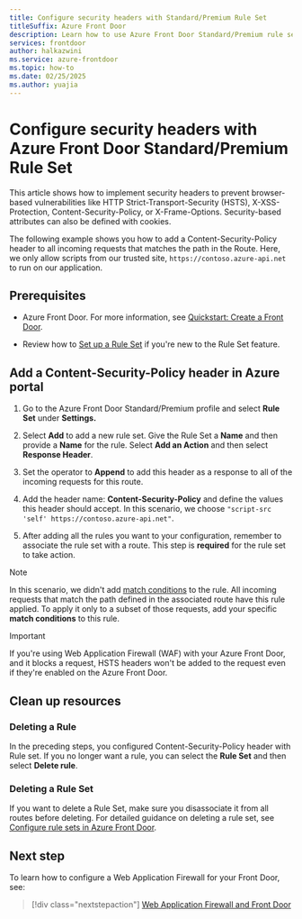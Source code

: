 ```yaml
---
title: Configure security headers with Standard/Premium Rule Set
titleSuffix: Azure Front Door
description: Learn how to use Azure Front Door Standard/Premium rule sets to configure security headers and prevent browser-based vulnerabilities.
services: frontdoor
author: halkazwini
ms.service: azure-frontdoor
ms.topic: how-to
ms.date: 02/25/2025
ms.author: yuajia
---
```


# Configure security headers with Azure Front Door Standard/Premium Rule Set

This article shows how to implement security headers to prevent browser-based vulnerabilities like HTTP Strict-Transport-Security (HSTS), X-XSS-Protection, Content-Security-Policy, or X-Frame-Options. Security-based attributes can also be defined with cookies.

The following example shows you how to add a Content-Security-Policy header to all incoming requests that matches the path in the Route. Here, we only allow scripts from our trusted site, `https://contoso.azure-api.net` to run on our application.

## Prerequisites

- Azure Front Door. For more information, see [Quickstart: Create a Front Door](create-front-door-portal.md).

- Review how to [Set up a Rule Set](how-to-configure-rule-set.md) if you're new to the Rule Set feature.

## Add a Content-Security-Policy header in Azure portal

1. Go to the Azure Front Door Standard/Premium profile and select **Rule Set** under **Settings.**

1. Select **Add** to add a new rule set. Give the Rule Set a **Name** and then provide a **Name** for the rule. Select **Add an Action** and then select **Response Header**.

1. Set the operator to **Append** to add this header as a response to all of the incoming requests for this route.

1. Add the header name: **Content-Security-Policy** and define the values this header should accept. In this scenario, we choose `"script-src 'self' https://contoso.azure-api.net"`.

1. After adding all the rules you want to your configuration, remember to associate the rule set with a route. This step is **required** for the rule set to take action.

> [!NOTE]
> In this scenario, we didn't add [match conditions](concept-rule-set-match-conditions.md) to the rule. All incoming requests that match the path defined in the associated route have this rule applied. To apply it only to a subset of those requests, add your specific **match conditions** to this rule.

> [!IMPORTANT]
> If you're using Web Application Firewall (WAF) with your Azure Front Door, and it blocks a request, HSTS headers won't be added to the request even if they're enabled on the Azure Front Door.

## Clean up resources

### Deleting a Rule

In the preceding steps, you configured Content-Security-Policy header with Rule set. If you no longer want a rule, you can select the **Rule Set** and then select **Delete rule**. 

### Deleting a Rule Set

If you want to delete a Rule Set, make sure you disassociate it from all routes before deleting. For detailed guidance on deleting a rule set, see [Configure rule sets in Azure Front Door](how-to-configure-rule-set.md).

## Next step

To learn how to configure a Web Application Firewall for your Front Door, see:

> [!div class="nextstepaction"]
> [Web Application Firewall and Front Door](../../web-application-firewall/afds/afds-overview.md)

